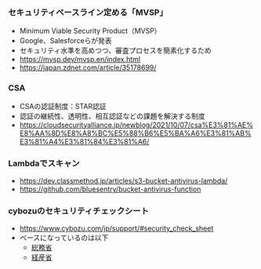 
### セキュリティベースライン定める「MVSP」

- Minimum Viable Security Product（MVSP）
- Google、Salesforceらが発表
- セキュリティ水準を高めつつ、審査プロセスを簡素化するため
- https://mvsp.dev/mvsp.en/index.html
- https://japan.zdnet.com/article/35178699/

### CSA

- CSAの認証制度：STAR認証
- 認証の継続性、透明性、相互認証などの課題を解決する制度
- https://cloudsecurityalliance.jp/newblog/2021/10/07/csa%E3%81%AE%E8%AA%8D%E8%A8%BC%E5%88%B6%E5%BA%A6%E3%81%AB%E3%81%A4%E3%81%84%E3%81%A6/

### Lambdaでスキャン

- https://dev.classmethod.jp/articles/s3-bucket-antivirus-lambda/
- https://github.com/bluesentry/bucket-antivirus-function

### cybozuのセキュリティチェックシート

- https://www.cybozu.com/jp/support/#security_check_sheet
- ベースになっているのは以下
  - [総務省](https://www.soumu.go.jp/menu_news/s-news/01ryutsu02_02000167.html)
  - [経産省](https://www.meti.go.jp/policy/netsecurity/downloadfiles/cloudsec2013fy.pdf)
